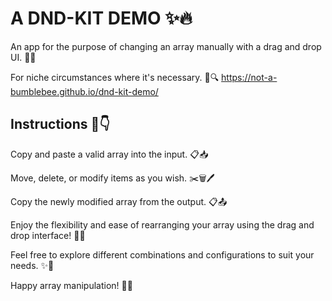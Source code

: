 
# A DND-KIT DEMO ✨🔥
An app for the purpose of changing an array manually with a drag and drop UI. 🔄🔀

For niche circumstances where it's necessary. 🌟🔍
https://not-a-bumblebee.github.io/dnd-kit-demo/

## Instructions 📝👇
Copy and paste a valid array into the input. 📋📥

Move, delete, or modify items as you wish. ✂️🗑️🖊️

Copy the newly modified array from the output. 📋📤

Enjoy the flexibility and ease of rearranging your array using the drag and drop interface! 💪🎉

Feel free to explore different combinations and configurations to suit your needs. ✨🔁

Happy array manipulation! 🌈😊
